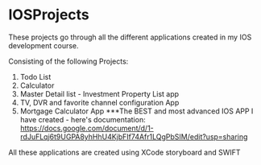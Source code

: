 # IOSProjects
These projects go through all the different applications created in my IOS development course. 

Consisting of the following Projects: 
  1. Todo List 
  2. Calculator 
  3. Master Detail list -  Investment Property List app
  4. TV, DVR and favorite channel configuration App 
  5. Mortgage Calculator App ***The BEST and most advanced IOS APP I have created - here's documentation: https://docs.google.com/document/d/1-rdJuFLqj6t9UGPA8yhHhU4KjbFIf74Afr1LQgPbSIM/edit?usp=sharing


All these applications are created using XCode storyboard and SWIFT
